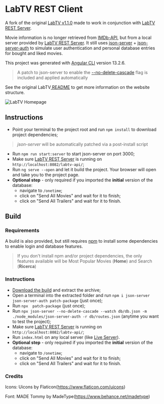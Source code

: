 # LabTV REST Client

A fork of the original [LabTV v1.1.0](https://github.com/Montblanc0/LabTV/tree/c9921283550ccea79695638b0797b890e1f44a1b "LabTV v1.1.0") made to work in conjunction with [LabTV REST Server](https://github.com/Montblanc0/LabTV-REST-Server "LabTV REST Server").

Movie information is no longer retrieved from [IMDb-API](https://imdb-api.com/), but from a local server provided by [LabTV REST Server](https://github.com/Montblanc0/LabTV-REST-Server "LabTV REST Server"). It still uses [json-server](https://github.com/typicode/json-server) + [json-server-auth](https://github.com/jeremyben/json-server-auth#readme) to simulate user authentication and personal database entries for bought and liked movies.

This project was generated with [Angular CLI](https://github.com/angular/angular-cli) version 13.2.6.

> A patch to json-server to enable the [--no-delete-cascade](https://github.com/typicode/json-server/pull/756/files) flag is included and applied automatically

See the original LabTV[ README](https://github.com/Montblanc0/LabTV/blob/master/README.md " README") to get more information on the website structure.

![LabTV Homepage](https://i.ibb.co/s1gv13v/labtv1-1.jpg "LabTV Homepage")

## Instructions

- Point your terminal to the project root and run `npm install` to download project dependencies;
> *json-server* will be automatically patched via a post-install script
- Run `npm run start:server` to start json-server on port 3000;
- Make sure [LabTV REST Server](https://github.com/Montblanc0/LabTV-REST-Server "LabTV REST Server") is running on `http://localhost:8082/labtv-api/`;
- Run `ng serve --open` and let it build the project. Your browser will open and take you to the project page.
- **Optional step** - only required if you imported the **initial** version of the database:
	- navigate to `/onetime`;
	- click on "Send All Movies" and wait for it to finish;
	- click on "Send All Trailers" and wait for it to finish.

## Build

### Requirements
A build is also provided, but still requires [npm](https://docs.npmjs.com/downloading-and-installing-node-js-and-npm) to install some dependencies to enable login and database features.
> If you don't install npm and/or project dependencies, the only features available will be Most Popular Movies (**Home**) and Search (**Ricerca**)

### Instructions

- [Download the build](https://github.com/Montblanc0/LabTV-REST-Client/releases) and extract the archive;
- Open a terminal into the extracted folder and run `npm i json-server json-server-auth patch-package` (just once);
- Run `npx  patch-package` (just once);
- Run `npx json-server --no-delete-cascade --watch db/db.json -m ./node_modules/json-server-auth -r db/routes.json` (anytime you want to test the project);
- Make sure [LabTV REST Server](https://github.com/Montblanc0/LabTV-REST-Server "LabTV REST Server") is running on `http://localhost:8082/labtv-api/`;
- Run `index.html` on any local server (like [Live Server](https://marketplace.visualstudio.com/items?itemName=ritwickdey.LiveServer)).
- **Optional step** - only required if you imported the **initial** version of the database:
	- navigate to `/onetime`;
	- click on "Send All Movies" and wait for it to finish;
	- click on "Send All Trailers" and wait for it to finish.

### Credits

Icons: Uicons by Flaticon(https://www.flaticon.com/uicons)

Font: MADE Tommy by MadeType(https://www.behance.net/madetype)